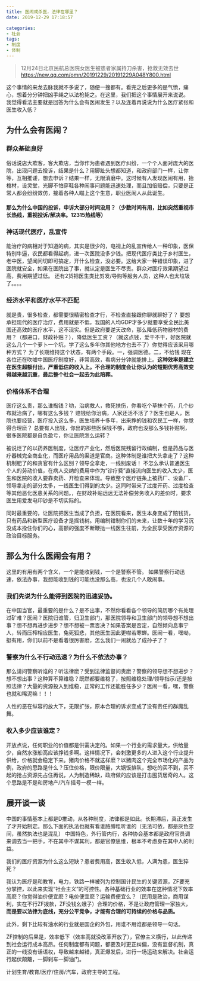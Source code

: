 ```yaml
---
title: 医闹成杀医，法律在哪里？
date: 2019-12-29 17:18:57

categories:
- 社会
tags:
- 制度
- 体制
---
```


> 12月24日北京民航总医院女医生被患者家属持刀杀害，抢救无效去世 https://new.qq.com/omn/20191229/20191229A048Y800.html

这个事情的来龙去脉我就不多说了，随便一搜都有。看完之后更多的是气愤，痛心，想着分分钟把凶手绳之以法枪毙之。在这里，我们把这个事情展开来说说。
我觉得看法主要就是回答为什么会有医闹发生？以及连着再说说为什么医疗紧张和医生收入低？
## 为什么会有医闹？

### 群众基础良好
俗话说店大欺客，客大欺店，当你作为患者遇到医疗纠纷，一个个人面对庞大的医院，出现问题去投诉，结果是什么？用脚趾头想都知道，和政府部门一样，让你等，互相推诿，想去申诉？结果一样，无限消磨中。这时候有人发现医闹有用，抬棺材，设灵堂，光脚不怕穿鞋各种闹事问题能迅速处理，而且加倍赔偿，只要是正常人都会纷纷效仿，接着各种人瞄上这个生意，职业医闹人从此诞生。

#### 那么为什么中国的投诉，申诉大部分时间没用？（少数时间有用，比如突然重视市长热线，重视投诉/解决率。12315热线等）

### 神话现代医疗，乱宣传
能治疗的病相对于知道的病，其实是很少的，电视上的乱宣传给人一种印象，医保特别牛逼，农民都看得起病，进一次医院没多少钱。把现代医疗类比于乡村医生，老中医，望闻问切即可搞定，开什么检查，没必要。这给大家一种错误印象，进了医院就安全，如果在医院出了事，就认定是医生不尽责。群众对医疗效果期望过高，费用期望过低。
还有2货把医生类比剪发/导购等服务人员，这种人也太垃圾了。。。。

### 经济水平和医疗水平不匹配
就是贵，很多检查，都需要很精密检查才行，不检查直接跟你聊就聊好了？
要想承担现代的医疗治疗，费用就是不低，我国的人均GDP才多少就要享受全民比美国还高效的医疗水平，这不现实。但是政府要逆天改命，那么降低药物器材的费用？（都进口，财政补贴？），降低医生工资？（就这点钱，爱干不干，好医院就这么几个一个萝卜一个坑，学了这么多年你其他地方也去不了）你觉得应该采用哪种方式？
为了长期维持这个状态，有两个手段。一，强调医德。二，不给钱
现在各位还在吹嘘中国医疗制度好，非常高效，看病分分钟就能排上。**这种效率是建立在医生超额付出，严重低估的收入上。不合理的制度会让你认为的短期优秀高效变得越来越沉重，最后整个社会一起去为此陪葬。**


### 价格体系不合理
医疗这么贵，那么谁掏钱？哟，治病救人，救死扶伤，你看吃个草抹个药，几个纱布就治病了，哪有这么多钱？
赔钱给你治病，人家还活不活了？医生也是人，医院也要经营，医疗投入这么多，医生培养十多年，出来挣的钱和农民工一样，你觉得合理麽？
总要有人出钱，你出的那些医保钱不够，政府也没那么多钱补贴啊，很多医院都是自负盈亏，你让医院怎么运转？

被说烂了的以药养医制度，让医疗产业化，然后医院残留行政编制，但是药品与医疗器械完全商业化，而医疗用品的渠道是官商。这种体制是谁把大头拿走了？这种机制肥了的和贪官有什么区别？领导全拿走，一线别废话！
不怎么承认普通医生个人的劳动价值，在病人交纳的费用中作为“诊疗费”直接流向医生的收入太少，医生和医院的收入要靠卖药、开检查来体现。导致整个医疗链条上被药厂、设备厂、领导拿走的部分太多，一线医生们得到的太少。这同时带来了过度开药、过度检查等其他恶化医患关系的问题。，在财政补贴远远无法补偿劳务收入的差价时，要求医生用爱发电印钞是不切实际的。

同时最重要的，让医院把医生当成了负担，在医院看来，医生本身变成了赔钱货，只有药品和新型医疗设备才是摇钱树。用编制钳制你们的未来，让数十年的学习沉没成本拴住你们的心，高额的强度不断鞭挞一线医生往前，为全民享受医疗资源的政治目标服务。


## 那么为什么医闹会有用？
这里的有用有两个含义，一个是能收到钱，一个是警察不管。
如果警察行动迅速，依法办事，我想能收到钱的可能也没那么高，也没几个人敢闹事。

### 我们先说为什么能得到医院的迅速妥协。
在中国当官，最重要的是什么？是不出事，不然你看看各个领导的简历哪个有处理过矿难？医闹？医院归谁管，归卫生部门，那医院领导和卫生部门的领导想不想出事？想不想再进步进步？想不想被一票否决？如果答案是否定，自然倾向息事宁人，转而压榨相应医生，兔死狐悲，其他医生因此更噤若寒蝉。医闹一看，嘿呦，挺有用，你们以前不是看着很厉害麽，怎么我们一闹就怂了成孙子了？

### 警察为什么不行动迅速？为什么不依法办事？
那么请问警察听谁的？听法律麽？受到法律监督问责麽？警察的领导想不想进步？想不想出事？这种算不算维稳？既然都要维稳了，按照维稳处理/领导指示/还是按照法律？大量的资源投入到维稳，正常的工作还能胜任多少？医闹一看，嘿，警察也就和稀泥嘛！！！

人性的恶在纵容的放大下，无限扩张，原本合理的诉求变成了没有责任的群魔乱舞。


### 收入多少应该谁定？
开放点说，任何职业的价值都是供需决定的。如果一个行业的需求量大，供给量少，自然水涨船高应该挣钱多啊。这样情况下，会刺激更多的人进入这个行业提升供给，价格就会稳定下来。猪肉价格不就这样麽？以猪肉这个完全市场化的产品为例，政府的思路是什么？压住价格，限价限量，大锅饭排队，想吃的买不到，买不起的抢占资源先占住再说，人为制造稀缺，政府做的应该是打击囤货居奇的人。这个思路是不是和房地产/汽车摇号一模一样。



## 展开谈一谈

中国的事情基本上都是D推动，从各种制度，法律都是如此。长期滞后，真正发生了才开始制定。那么下面的执法也就有看谁胳膊粗听谁的（无法可依，都是灰色空间，虽然执法也是混乱）
中国特色，外行管内行，各种协会基本都是政府官员调来调去当一把手，不在其中不谋其利，都是官僚思维，根本不考虑身在其中人的利益。

我们的医疗资源为什么这么短缺？患者费用高，医生收入低，人满为患，医生猝死？

我认为医疗是和教育，电力，铁路一样被列为控制国计民生的关键资源，ZF要充分掌控，以此来实现“社会主义”的可控性。各种基础行业的效率在这种情况下效率高麽？你觉得油价便宜麽？电价便宜麽？运输费便宜么？（民用是政治，商用谋利，实在不行ZF拨款，ZF没钱幺蛾子）合理的价格，不是让政府管理一家独大，**而是要以法律为底线，充分公平竞争，才能有合理的可持续的价格与品质。**

此外，剩下比较有油水的行业就是国企的外包，用谁不用谁都是领导一句话。

ZF控制的后果是，效率低下（效率高就没改革开放了），官僚主义横行，以此传递到社会运行成本高昂。任何制度都有问题，都要及时更正纠偏，没有监督机制，真正的一线没有话语权，导致越来越错，真正爆发后，进行一场运动来解决。社会运行起伏颠簸，一脚刹车一脚油门。

计划生育/教育/医疗/住房/汽车，政府主导的工程。